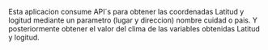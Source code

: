 Esta aplicacion consume API´s para obtener las coordenadas Latitud y logitud mediante un parametro (lugar y direccion) nombre cuidad o pais.
Y posteriormente obtener el valor del clima de las variables obtenidas Latitud y logitud.